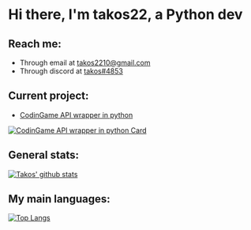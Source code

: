 # Hi there, I'm takos22, a Python dev

## Reach me:
- Through email at [takos2210@gmail.com](mailto://takos2210@gmail.com)
- Through discord at [takos#4853](https://discord.com/users/401346079733317634)

## Current project:
  - [CodinGame API wrapper in python](https://github.com/takos22/codingame)
  
  [![CodinGame API wrapper in python Card](https://github-readme-stats.vercel.app/api/pin/?username=takos22&repo=codingame&theme=react)](https://github.com/takos22/codingame)

## General stats:
[![Takos' github stats](https://github-readme-stats.vercel.app/api?username=takos22&show_icons=true&count_private=true&include_all_commits=true&theme=react)](https://github.com/takos22?tab=repositories)

## My main languages:
[![Top Langs](https://github-readme-stats.vercel.app/api/top-langs/?username=takos22&layout=compact&langs_count=3)](https://github.com/takos22?tab=repositories)

<!--
**takos22/takos22** is a ✨ _special_ ✨ repository because its `README.md` (this file) appears on your GitHub profile.
-->
